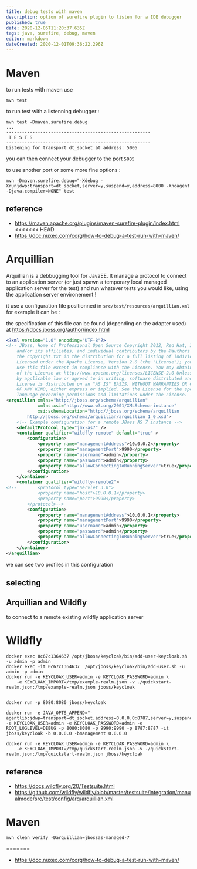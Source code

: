 ```yaml
---
title: debug tests with maven
description: option of surefire plugin to listen for a IDE debugger
published: true
date: 2020-12-05T11:20:37.635Z
tags: java, surefire, debug, maven
editor: markdown
dateCreated: 2020-12-01T09:36:22.296Z
---
```


# Maven
to run tests with maven use 
````
mvn test
````
to run test with a listenning debugger :
````
mvn test -Dmaven.surefire.debug
...
-------------------------------------------------------
 T E S T S
-------------------------------------------------------
Listening for transport dt_socket at address: 5005
````

you can then connect your debugger to the port ``5005``

to use another port or some more fine options :
````
mvn -Dmaven.surefire.debug="-Xdebug -Xrunjdwp:transport=dt_socket,server=y,suspend=y,address=8000 -Xnoagent -Djava.compiler=NONE" test
````

## reference
- https://maven.apache.org/plugins/maven-surefire-plugin/index.html
<<<<<<< HEAD
- https://doc.nuxeo.com/corg/how-to-debug-a-test-run-with-maven/

# Arquillian

Arquillian is a debbugging tool for JavaEE. It manage a protocol to connect to an application server (or just spawn a temporary local managed application server for the test) and run whatever tests you would like, using the application server environement !

it use a configuration file positionned in ``src/test/resources/arquillian.xml`` for exemple it can be :

the specification of this file can be found (depending on the adapter used) at https://docs.jboss.org/author/index.html


````xml
<?xml version="1.0" encoding="UTF-8"?>
<!-- JBoss, Home of Professional Open Source Copyright 2012, Red Hat, Inc.
	and/or its affiliates, and individual contributors by the @authors tag. See
	the copyright.txt in the distribution for a full listing of individual contributors.
	Licensed under the Apache License, Version 2.0 (the "License"); you may not
	use this file except in compliance with the License. You may obtain a copy
	of the License at http://www.apache.org/licenses/LICENSE-2.0 Unless required
	by applicable law or agreed to in writing, software distributed under the
	License is distributed on an "AS IS" BASIS, WITHOUT WARRANTIES OR CONDITIONS
	OF ANY KIND, either express or implied. See the License for the specific
	language governing permissions and limitations under the License. -->
<arquillian xmlns="http://jboss.org/schema/arquillian"
            xmlns:xsi="http://www.w3.org/2001/XMLSchema-instance"
            xsi:schemaLocation="http://jboss.org/schema/arquillian
        http://jboss.org/schema/arquillian/arquillian_1_0.xsd">
    <!-- Example configuration for a remote JBoss AS 7 instance -->
    <defaultProtocol type="jmx-as7" />
    <container qualifier="wildfly-remote" default="true" >
        <configuration>
            <property name="managementAddress">10.0.0.2</property>
            <property name="managementPort">9990</property>
            <property name="username">admin</property>
            <property name="password">admin</property>
            <property name="allowConnectingToRunningServer">true</property>
        </configuration>
    </container>
    <container qualifier="wildfly-remote2">
<!--        <protocol type="Servlet 3.0">
            <property name="host">10.0.0.1</property>
            <property name="port">9990</property>
        </protocol>-->
        <configuration>
            <property name="managementAddress">10.0.0.1</property>
            <property name="managementPort">9990</property>
            <property name="username">admin</property>
            <property name="password">admin</property>
            <property name="allowConnectingToRunningServer">true</property>
        </configuration>
    </container>
</arquillian>

````

we can see two profiles in this configuration



## selecting 

## Arquillian and Wildfly

to connect to a remote existing wildfly application server


# Wildfly

````
docker exec 0c67c1364637 /opt/jboss/keycloak/bin/add-user-keycloak.sh -u admin -p admin
docker exec -it 0c67c1364637  /opt/jboss/keycloak/bin/add-user.sh -u admin -p admin
docker run -e KEYCLOAK_USER=admin -e KEYCLOAK_PASSWORD=admin \
    -e KEYCLOAK_IMPORT=/tmp/example-realm.json -v ./quickstart-realm.json:/tmp/example-realm.json jboss/keycloak


docker run -p 8080:8080 jboss/keycloak

docker run -e JAVA_OPTS_APPEND="-agentlib:jdwp=transport=dt_socket,address=0.0.0.0:8787,server=y,suspend=n" -e KEYCLOAK_USER=admin -e KEYCLOAK_PASSWORD=admin -e ROOT_LOGLEVEL=DEBUG -p 8080:8080 -p 9990:9990 -p 8787:8787 -it jboss/keycloak -b 0.0.0.0 -bmanagement 0.0.0.0

docker run -e KEYCLOAK_USER=admin -e KEYCLOAK_PASSWORD=admin \
    -e KEYCLOAK_IMPORT=/tmp/quickstart-realm.json -v ./quickstart-realm.json:/tmp/quickstart-realm.json jboss/keycloak
````

## reference
- https://docs.wildfly.org/20/Testsuite.html
- https://github.com/wildfly/wildfly/blob/master/testsuite/integration/manualmode/src/test/config/arq/arquillian.xml

# Maven

````
mvn clean verify -Darquillian=jbossas-managed-7

````
=======
- https://doc.nuxeo.com/corg/how-to-debug-a-test-run-with-maven/
